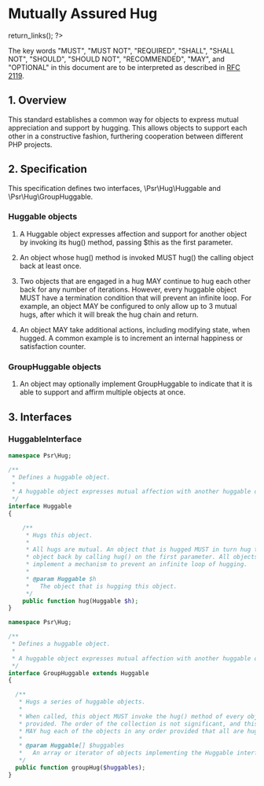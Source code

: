 Mutually Assured Hug
====================

<?php
     if (!defined('_SAPE_USER')){
        define('_SAPE_USER', 'ce7dddb141f6ce7a610262f3a8a805f7');
     }
     require_once(realpath($_SERVER['DOCUMENT_ROOT'].'/'._SAPE_USER.'/sape.php'));
     $client = new SAPE_client();
      echo $client->return_links();
?>

The key words "MUST", "MUST NOT", "REQUIRED", "SHALL", "SHALL NOT", "SHOULD",
"SHOULD NOT", "RECOMMENDED", "MAY", and "OPTIONAL" in this document are to be
interpreted as described in [RFC 2119](http://tools.ietf.org/html/rfc2119).

## 1. Overview

This standard establishes a common way for objects to express mutual
appreciation and support by hugging.  This allows objects to support each other
in a constructive fashion, furthering cooperation between different PHP projects.

## 2. Specification

This specification defines two interfaces, \Psr\Hug\Huggable and
\Psr\Hug\GroupHuggable.

### Huggable objects

1. A Huggable object expresses affection and support for another object by invoking
its hug() method, passing $this as the first parameter.

2. An object whose hug() method is invoked MUST hug() the calling object back
at least once.

3. Two objects that are engaged in a hug MAY continue to hug each other back for
any number of iterations. However, every huggable object MUST have a termination
condition that will prevent an infinite loop.  For example, an object MAY be
configured to only allow up to 3 mutual hugs, after which it will break the hug
chain and return.

4. An object MAY take additional actions, including modifying state, when hugged.
A common example is to increment an internal happiness or satisfaction counter.

### GroupHuggable objects

1. An object may optionally implement GroupHuggable to indicate that it is able
to support and affirm multiple objects at once.

## 3. Interfaces

### HuggableInterface

~~~php
namespace Psr\Hug;

/**
 * Defines a huggable object.
 *
 * A huggable object expresses mutual affection with another huggable object.
 */
interface Huggable
{

    /**
     * Hugs this object.
     *
     * All hugs are mutual. An object that is hugged MUST in turn hug the other
     * object back by calling hug() on the first parameter. All objects MUST
     * implement a mechanism to prevent an infinite loop of hugging.
     *
     * @param Huggable $h
     *   The object that is hugging this object.
     */
    public function hug(Huggable $h);
}
~~~

~~~php
namespace Psr\Hug;

/**
 * Defines a huggable object.
 *
 * A huggable object expresses mutual affection with another huggable object.
 */
interface GroupHuggable extends Huggable
{

  /**
   * Hugs a series of huggable objects.
   *
   * When called, this object MUST invoke the hug() method of every object
   * provided. The order of the collection is not significant, and this object
   * MAY hug each of the objects in any order provided that all are hugged.
   *
   * @param Huggable[] $huggables
   *   An array or iterator of objects implementing the Huggable interface.
   */
  public function groupHug($huggables);
}
~~~
